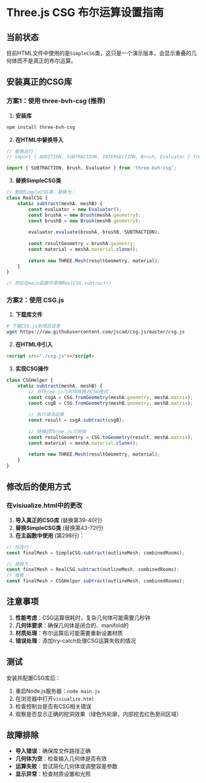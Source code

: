 # Three.js CSG 布尔运算设置指南

## 当前状态
目前HTML文件中使用的是`SimpleCSG`类，这只是一个演示版本，会显示重叠的几何体而不是真正的布尔运算。

## 安装真正的CSG库

### 方案1：使用 three-bvh-csg (推荐)

1. **安装库**
```bash
npm install three-bvh-csg
```

2. **在HTML中替换导入**
```javascript
// 替换这行：
// import { ADDITION, SUBTRACTION, INTERSECTION, Brush, Evaluator } from 'three-bvh-csg';

import { SUBTRACTION, Brush, Evaluator } from 'three-bvh-csg';
```

3. **替换SimpleCSG类**
```javascript
// 删除SimpleCSG类，替换为：
class RealCSG {
    static subtract(meshA, meshB) {
        const evaluator = new Evaluator();
        const brushA = new Brush(meshA.geometry);
        const brushB = new Brush(meshB.geometry);
        
        evaluator.evaluate(brushA, brushB, SUBTRACTION);
        
        const resultGeometry = brushA.geometry;
        const material = meshA.material.clone();
        
        return new THREE.Mesh(resultGeometry, material);
    }
}

// 然后在main函数中使用RealCSG.subtract()
```

### 方案2：使用 CSG.js

1. **下载库文件**
```bash
# 下载CSG.js到项目目录
wget https://raw.githubusercontent.com/jscad/csg.js/master/csg.js
```

2. **在HTML中引入**
```html
<script src="./csg.js"></script>
```

3. **实现CSG操作**
```javascript
class CSGHelper {
    static subtract(meshA, meshB) {
        // 将Three.js几何体转换为CSG格式
        const csgA = CSG.fromGeometry(meshA.geometry, meshA.matrix);
        const csgB = CSG.fromGeometry(meshB.geometry, meshB.matrix);
        
        // 执行减法运算
        const result = csgA.subtract(csgB);
        
        // 转换回Three.js几何体
        const resultGeometry = CSG.toGeometry(result, meshA.matrix);
        const material = meshA.material.clone();
        
        return new THREE.Mesh(resultGeometry, material);
    }
}
```

## 修改后的使用方式

### 在visiualize.html中的更改

1. **导入真正的CSG库** (替换第39-40行)
2. **替换SimpleCSG类** (替换第43-72行)
3. **在主函数中使用** (第298行)：
```javascript
// 将这行：
const finalMesh = SimpleCSG.subtract(outlineMesh, combinedRooms);

// 替换为：
const finalMesh = RealCSG.subtract(outlineMesh, combinedRooms);
// 或者：
const finalMesh = CSGHelper.subtract(outlineMesh, combinedRooms);
```

## 注意事项

1. **性能考虑**：CSG运算很耗时，复杂几何体可能需要几秒钟
2. **几何体要求**：确保几何体是闭合的、manifold的
3. **材质处理**：布尔运算后可能需要重新设置材质
4. **错误处理**：添加try-catch处理CSG运算失败的情况

## 测试

安装并配置CSG库后：
1. 重启Node.js服务器：`node main.js`
2. 在浏览器中打开`visiualize.html`
3. 检查控制台是否有CSG相关错误
4. 观察是否显示正确的挖洞效果（绿色外轮廓，内部挖去红色房间区域）

## 故障排除

- **导入错误**：确保库文件路径正确
- **几何体为空**：检查输入几何体是否有效
- **运算失败**：尝试简化几何体或调整容差参数
- **显示异常**：检查材质设置和光照